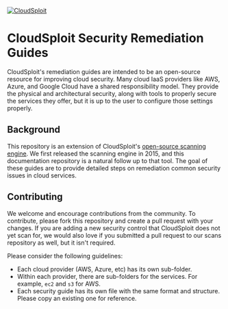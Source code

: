 [![CloudSploit](https://cloudsploit.com/img/logo-big-text-100.png "CloudSploit")](https://cloudsploit.com)

# CloudSploit Security Remediation Guides

CloudSploit's remediation guides are intended to be an open-source resource for improving cloud security. Many cloud IaaS providers like AWS, Azure, and Google Cloud have a shared responsibility model. They provide the physical and architectural security, along with tools to properly secure the services they offer, but it is up to the user to configure those settings properly.

## Background

This repository is an extension of CloudSploit's [open-source scanning engine](https://github.com/cloudsploit/scans). We first released the scanning engine in 2015, and this documentation repository is a natural follow up to that tool. The goal of these guides are to provide detailed steps on remediation common security issues in cloud services.

## Contributing

We welcome and encourage contributions from the community. To contribute, please fork this repository and create a pull request with your changes. If you are adding a new security control that CloudSploit does not yet scan for, we would also love if you submitted a pull request to our scans repository as well, but it isn't required.

Please consider the following guidelines:

* Each cloud provider (AWS, Azure, etc) has its own sub-folder.
* Within each provider, there are sub-folders for the services. For example, `ec2` and `s3` for AWS.
* Each security guide has its own file with the same format and structure. Please copy an existing one for reference.

